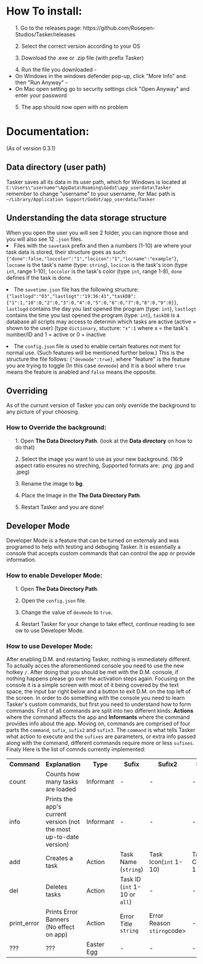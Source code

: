 <h1>How To install:</h1>
<ul>1. Go to the releases page: https://github.com/Rosepen-Studios/Tasker/releases</ul>
<ul>2. Select the correct version according to your OS </ul>
<ul>3. Download the .exe or .zip file (with prefix Tasker)</ul>
<ul>4. Run the file you downloaded
 - <li>On Windows in the windows defender pop-up, click "More Info" and then "Run Anyway"</il>
 - <li>On Mac open setting go to security settings click "Open Anyway" and enter your password</il>
</ul>
<ul>5. The app should now open with no problem</ul>

<h1>Documentation:</h1>(As of version 0.3.1)

<h2>Data directory (user path)</h2>
Tasker saves all its data in its user path, which for Windows is located at <code>C:\Users\"username"\AppData\Roaming\Godot\app_userdata\Tasker</code> remember to change "username" to your username, for Mac path is <code>~/Library/Application Support/Godot/app_userdata/Tasker</code>

<h2>Understanding the data storage structure</h2>
When you open the user you will see 2 folder, you can ingnore those and you will also see 12 <code>.json</code> files. 

  <li>
    Files with the <code>savetask</code> prefix and then a numbers (1-10) are where your task data is stored, their structure goes as such:<code>{"done":false,"loccolor":"1","locicon":"1","locname":"example"}</code>, <code>locname</code> is the task's name        (type: <code>string</code>),  <code>locicon</code> is the task's icon (type <code>int</code>, range 1-10),  <code>loccolor</code> is the task's color (type <code>int</code>, range 1-8),    <code>done</code> defines if the task is done.
  </li>
  <ul>   </ul>
  <li>
    The <code>savetime.json</code> file has the following structure: <code>{"lastlogd":"03","lastlogt":"19:36:41","taskDB":{"1":1,"10":0,"2":0,"3":0,"4":0,"5":0,"6":0,"7":0,"8":0,"9":0}}</code>,   <code>lastlogd</code> contains the day you last opened the program (type: <code>int</code>),   <code>lastlogt</code> contains the time you last opened the program (type: <code>int</code>), <code>taskDB</code> is a database all scripts may access to determin which tasks are active (active = shown to the user) (type <code>dictionary</code>, stucture: <code>"x":1</code>
where x = the task's number/ID and 1 = active or 0 = inactive 
  </li>
  <ul>   </ul>
  <li>
   The <code>config.json</code> file is used to enable certain features not ment for normal use. (Such features will be mentioned further below.) This is the structure the file follows: <code>{"devmode":true}</code>, where "feature" is the feature you are trying to toggle (In this case <code>devmode</code>) and it is a bool where <code>true</code> means the feature is anabled and <code>false</code> means the opposite.
  </li>
  <h2>Overriding</h2>
  As of the currunt version of Tasker you can only override the background to any picture of your choosing.
  <h3>How to Override the background:</h3>
  <ul>1. Open <strong>The Data Directory Path</strong>. (look at the <strong>Data directory</strong> on how to do that)</ul>
  <ul>2. Select the image you want to use as your new background. (16:9 aspect ratio ensures no streching, Supported formats are: .png .jpg and .jpeg)</ul>
  <ul>3. Rename the image to <strong>bg</strong>.</ul>
  <ul>4. Place the Image in the <strong>The Data Directory Path</strong>.</ul>
  <ul>5. Restart Tasker and you are done!</ul>
  <h2>Developer Mode</h2>
  
  Developer Mode is a feature that can be turned on externaly and was programed to help with testing and debuging Tasker. It is essentially a console that accepts custom commands that can control the app or provide information.
  <h3>How to enable Developer Mode:</h3>
  <ul>1. Open <strong>The Data Directory Path</strong>.</ul>
  <ul>2. Open the <code>config.json</code> file.</ul>
  <ul>3. Change the value of <code>devmode</code> to <code>true</code>.</ul>
  <ul>4. Restart Tasker for your change to take effect, continue reading to see ow to use Developer Mode.</ul>
  <h3>How to use Developer Mode:</h3>
  After enabling D.M. and restarting Tasker, nothing is immediately different. To actually acces the aforementioned console you need to use the new hotkey <code>/</code>. After doing that you should be met with the D.M. console, if nothing happens please go over the activation steps again. Focusing on the console it is a simple screen with most of it being covered by the text space, the input bar right below and a button to exit D.M. on the top left of the screen. In order to do something with the console you need to learn Tasker's custom commands, but first you need to understand how to form commands. First of all commands are split into two different kinds: <strong>Actions</strong> where the command affects the app and <strong>Informants</strong> where the command provides info about the app. Moving on, commands are comprised of four parts the <code>command</code>, <code>sufix</code>, <code>sufix2</code> and <code>sufix3</code>. The <code>command</code> is what tells Tasker what action to execute and the <code>sufixes</code> are parameters, or extra info passed along with the command, different commands require more or less <code>sufixes</code>. Finaly Here is the list of comnds currently implemented:
<table>
  <tr>
    <th>Command</th>
   <th>Explanation</th>
    <th>Type</th>
    <th>Sufix</th>
   <th>Sufix2</th>
   <th>Sufix3</th>
    <th>Example</th>
   <th>Result</th>
  
  </tr>
  <tr>
    <td>count</td>
       <td>Counts how many tasks are loaded</td>
    <td>Informant</td>
    <td>-</td>
    <td>-</td>
    <td>-</td>
      <td>count</td>
    <td>Task count:*number of tasks*</td>

  </tr>
  <tr>
    <td>info</td>
       <td>Prints the app's current version (not the most up-to-date version)</td>
    <td>Informant</td>
    <td>-</td>
    <td>-</td>
    <td>-</td>
      <td>info</td>
    <td>Tasker version 0.2.2 stable</td>

  </tr>
   <tr>
    <td>add</td>
    <td>Creates a task</td>
    <td>Action</td>
    <td>Task Name (<code>string</code>)</td>
    <td>Task Icon(<code>int</code> 1-10)</td>
    <td>Task Color(<code>int</code> 1-6</td>
    <td>add:example,1,3</td>
    <td>Added task(Name:example Icon:1 Color:3)</td>
  </tr>
     <tr>
    <td>del</td>
    <td>Deletes tasks</td>
    <td>Action</td>
    <td>Task ID (<code>int</code> 1-10 or <code>all</code>)</td>
    <td>-</td>
    <td>-</td>
    <td>del:all</td>
    <td>Deleting all tasks</td>
  </tr>
  </tr>
     <tr>
    <td>print_error</td>
    <td>Prints Error Banners (No effect on app)</td>
    <td>Action</td>
    <td>Error Title <code>string</code></td>
    <td>Error Reason <code>stirng</code>code></td>
    <td>-</td>
    <td>print_error:Test,this is a test error!</td>
    <td>Printing error with title: Test and reason: this is a test error!</td>
  </tr>
       <tr>
    <td>???</td>
    <td>???</td>
    <td>Easter Egg</td>
    <td>-</td>
    <td>-</td>
    <td>-</td>
    <td>???</td>
    <td>???</td>
  </tr>
</table>
  
 
